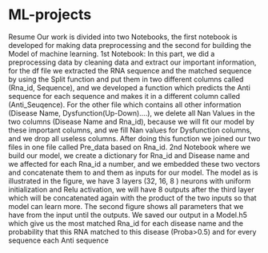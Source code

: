 # ML-projects
Resume
Our work is divided into two Notebooks, the first notebook is developed for making data preprocessing and the second for building the Model of machine learning.
1st Notebook: In this part, we did a preprocessing data by cleaning data and extract our important information, for the df file we extracted the RNA sequence and the matched sequence by using the Split function and put them in two different columns called (Rna_id, Sequence), and we developed a function which predicts the Anti sequence for each sequence and makes it in a different column called (Anti_Seuqence).
For the other file which contains all other information (Disease Name, Dysfunction(Up-Down)….),  we delete all Nan Values in the two columns (Disease Name and Rna_id), because we will fit our model by these important columns, and we fill Nan values for Dysfunction columns, and we drop all useless columns. After doing this function we joined our two files in one file called Pre_data based on Rna_id.
2nd Notebook where we build our model, we create a dictionary for Rna_id and Disease name and we affected for each Rna_id a number, and we embedded these two vectors and concatenate them to and them as inputs for our model. The model as is illustrated in the figure, we have 3 layers (32, 16, 8 ) neurons with uniform initialization and Relu activation, we will have 8 outputs after the third layer which will be concatenated again with the product of the two inputs so that model can learn more. The second figure shows all parameters that we have from the input until the outputs. We saved our output in a Model.h5 which give us the most matched Rna_id for each disease name and the probability that this RNA matched to this disease (Proba>0.5) and for every sequence each Anti sequence   
